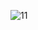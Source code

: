 ![11](https://user-images.githubusercontent.com/73815944/109898600-e4995900-7cd7-11eb-8823-2935e0d0c259.png)
